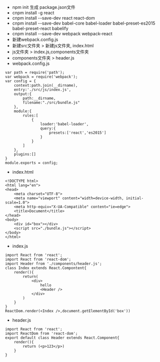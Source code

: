 * npm init 生成 package.json文件
* cnpm install -g react
* cnpm install --save-dev react react-dom
* cnpm install --save-dev babel-core babel-loader babel-preset-es2015 babel-preset-react babelify
* cnpm install --save-dev webpack webpack-react
* 新建webpack.config.js
* 新建src文件夹 > 新建js文件夹, index.html
* js文件夹 > index.js,components文件夹
* components文件夹 > header.js
* webpack.config.js
```
var path = require('path');
var webpack = require('webpack');
var config = {
    context:path.join(__dirname),
    entry:'./src/js/index.js',
    output:{
        path:__dirname,
        filename:"./src/bundle.js"
    },
    module:{
        rules:[
            {
                loader:'babel-loader',
                query:{
                    presets:['react','es2015']
                }
            }
        ]
    },
    plugins:[]
}
module.exports = config;
```
* index.html
```
<!DOCTYPE html>
<html lang="en">
<head>
    <meta charset="UTF-8">
    <meta name="viewport" content="width=device-width, initial-scale=1.0">
    <meta http-equiv="X-UA-Compatible" content="ie=edge">
    <title>Document</title>
</head>
<body>
    <div id="box"></div>
    <script src="./bundle.js"></script>
</body>
</html>
```
* index.js
```
import React from 'react';
import React from 'react-dom';
import Header from './components/header.js';
class Index extends React.Compontent{
    render(){
        return(
            <div>
                hello
                <Header />
            </div>
        )
    }
}
ReactDom.render(<Index />,document.getElementById('box'))
```
* header.js
```
import React from 'react';
import ReactDom from 'react-dom';
export default class Header extends React.Component{
    render(){
        return (<p>123</p>)
    }
}
```